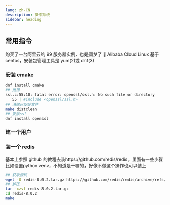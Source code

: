 ```yaml
---
lang: zh-CN
description: 操作系统
sidebar: heading
---
```


## 常用指令

购买了一台阿里云的 99 服务器实例，也是圆梦了 🌸
Alibaba Cloud Linux 基于 centos，安装包管理工具是 yum(2)或 dnf(3)

### 安装 cmake

```sh
dnf install cmake
## 报错
ssl.c:55:10: fatal error: openssl/ssl.h: No such file or directory
   55 | #include <openssl/ssl.h>
## 清除已安装文件
make distclean
## 安装ssl
dnf install openssl
```

### 建一个用户

### 装一个 redis

基本上参照 github 的教程去装https://github.com/redis/redis，里面有一些步骤比如设置python venv，不知道是干嘛的，好像不做这个操作也可以装上

```sh
## 获取源码
wget -O redis-8.0.2.tar.gz https://github.com/redis/redis/archive/refs/tags/8.0.2.tar.gz
## 解压
tar -xzvf redis-8.0.2.tar.gz
cd redis-8.0.2
make
```
